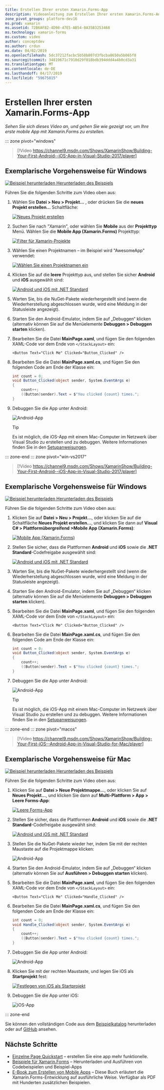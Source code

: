 ```yaml
---
title: Erstellen Ihrer ersten Xamarin.Forms-App
description: Videoanleitung zum Erstellen Ihrer ersten Xamarin.Forms-Anwendung in Visual Studio.
zone_pivot_groups: platform-dev16
ms.prod: xamarin
ms.assetid: 72B6AF82-4D98-47E5-AB54-0A35B3253468
ms.technology: xamarin-forms
ms.custom: video
author: conceptdev
ms.author: crdun
ms.date: 04/02/2019
ms.openlocfilehash: 5dc37212facbc5b58b807d3fbcba8650a5b065f8
ms.sourcegitcommit: 34819671c7910d29f018bdb394ddd4a4b0cd3a31
ms.translationtype: MT
ms.contentlocale: de-DE
ms.lasthandoff: 04/17/2019
ms.locfileid: "59675815"
---
```

# <a name="build-your-first-xamarinforms-app"></a>Erstellen Ihrer ersten Xamarin.Forms-App

_Sehen Sie sich dieses Video an, und gehen Sie wie gezeigt vor, um Ihre erste mobile App mit Xamarin.Forms zu erstellen._

::: zone pivot="windows"

> [!Video https://channel9.msdn.com/Shows/XamarinShow/Building-Your-First-Android--iOS-App-in-Visual-Studio-2017/player]

## <a name="step-by-step-instructions-for-windows"></a>Exemplarische Vorgehensweise für Windows

[![Beispiel herunterladen](~/media/shared/download.png) Herunterladen des Beispiels](https://developer.xamarin.com/samples/xamarin-forms/GetStarted/FirstApp/)

Führen Sie die folgenden Schritte zum Video oben aus:

1. Wählen Sie **Datei > Neu > Projekt...**  , oder drücken Sie die **neues Projekt erstellen...**  Schaltfläche:

    [![Neues Projekt erstellen](images/win-2019/01-sml.png)](images/win-2019/01.png#lightbox)

2. Suchen Sie nach "Xamarin", oder wählen Sie **Mobile** aus der **Projekttyp** Menü. Wählen Sie die **Mobile App (Xamarin.Forms)** Projekttyp:

    [![Filter für Xamarin-Projekte](images/win-2019/02-sml.png)](images/win-2019/02.png#lightbox)

3. Wählen Sie einen Projektnamen &ndash; im Beispiel wird "AwesomeApp" verwendet:

    [![Wählen Sie einen Projektnamen ein](images/win-2019/03-sml.png)](images/win-2019/03.png#lightbox)

4. Klicken Sie auf die **leere** Projekttyp aus, und stellen Sie sicher **Android** und **iOS** ausgewählt sind:

    [![Android und iOS mit .NET Standard](images/win-2019/04-sml.png)](images/win-2019/04.png#lightbox)

5. Warten Sie, bis die NuGet-Pakete wiederhergestellt sind (wenn die Wiederherstellung abgeschlossen wurde, wird eine Meldung in der Statusleiste angezeigt).

6. Starten Sie den Android-Emulator, indem Sie auf „Debuggen“ klicken (alternativ können Sie auf die Menüelemente **Debuggen > Debuggen starten** klicken).

7. Bearbeiten Sie die Datei **MainPage.xaml**, und fügen Sie den folgenden XAML-Code vor dem Ende von `</StackLayout>` ein:

    ```xaml
    <Button Text="Click Me" Clicked="Button_Clicked" />
    ```

8. Bearbeiten Sie die Datei **MainPage.xaml.cs**, und fügen Sie den folgenden Code am Ende der Klasse ein:

    ```csharp
    int count = 0;
    void Button_Clicked(object sender, System.EventArgs e)
    {
        count++;
        ((Button)sender).Text = $"You clicked {count} times.";
    }
    ```

9. Debuggen Sie die App unter Android:

    ![Android-App](images/win/07-sml.png)

    > [!TIP]
    > Es ist möglich, die iOS-App mit einem Mac-Computer im Netzwerk über Visual Studio zu erstellen und zu debuggen. Weitere Informationen finden Sie in den [Setupanweisungen](~/ios/get-started/installation/windows/index.md).

::: zone-end
::: zone pivot="win-vs2017"

> [!Video https://channel9.msdn.com/Shows/XamarinShow/Building-Your-First-Android--iOS-App-in-Visual-Studio-2017/player]

## <a name="step-by-step-instructions-for-windows"></a>Exemplarische Vorgehensweise für Windows

[![Beispiel herunterladen](~/media/shared/download.png) Herunterladen des Beispiels](https://developer.xamarin.com/samples/xamarin-forms/GetStarted/FirstApp/)

Führen Sie die folgenden Schritte zum Video oben aus:

1. Klicken Sie auf **Datei > Neu > Projekt...**, oder klicken Sie auf die Schaltfläche **Neues Projekt erstellen...**, und klicken Sie dann auf **Visual C# > Plattformübergreifend >Mobile App (Xamarin.Forms)**:

    [![Mobile App (Xamarin.Forms)](images/win/01-sml.png)](images/win/01.png#lightbox)

2. Stellen Sie sicher, dass die Plattformen **Android** und **iOS** sowie die **.NET Standard**-Codefreigabe ausgewählt sind:

    [![Android und iOS mit .NET Standard](images/win/02-sml.png)](images/win/02.png#lightbox)

3. Warten Sie, bis die NuGet-Pakete wiederhergestellt sind (wenn die Wiederherstellung abgeschlossen wurde, wird eine Meldung in der Statusleiste angezeigt).

4. Starten Sie den Android-Emulator, indem Sie auf „Debuggen“ klicken (alternativ können Sie auf die Menüelemente **Debuggen > Debuggen starten** klicken).

5. Bearbeiten Sie die Datei **MainPage.xaml**, und fügen Sie den folgenden XAML-Code vor dem Ende von `</StackLayout>` ein:

    ```xaml
    <Button Text="Click Me" Clicked="Button_Clicked" />
    ```

6. Bearbeiten Sie die Datei **MainPage.xaml.cs**, und fügen Sie den folgenden Code am Ende der Klasse ein:

    ```csharp
    int count = 0;
    void Button_Clicked(object sender, System.EventArgs e)
    {
        count++;
        ((Button)sender).Text = $"You clicked {count} times.";
    }
    ```

7. Debuggen Sie die App unter Android:

    ![Android-App](images/win/07-sml.png)

    > [!TIP]
    > Es ist möglich, die iOS-App mit einem Mac-Computer im Netzwerk über Visual Studio zu erstellen und zu debuggen. Weitere Informationen finden Sie in den [Setupanweisungen](~/ios/get-started/installation/windows/index.md).

::: zone-end
::: zone pivot="macos"

> [!Video https://channel9.msdn.com/Shows/XamarinShow/Building-Your-First-iOS--Android-App-in-Visual-Studio-for-Mac/player]

## <a name="step-by-step-instructions-for-mac"></a>Exemplarische Vorgehensweise für Mac

[![Beispiel herunterladen](~/media/shared/download.png) Herunterladen des Beispiels](https://developer.xamarin.com/samples/xamarin-forms/GetStarted/FirstApp/)

Führen Sie die folgenden Schritte zum Video oben aus:

1. Klicken Sie auf **Datei > Neue Projektmappe...**, oder klicken Sie auf **Neues Projekt...**, und klicken Sie dann auf **Multi-Plattform > App > Leere Forms-App**:

    [![Leere Forms-App](images/01-sml.png)](images/01.png#lightbox)

2. Stellen Sie sicher, dass die Plattformen **Android** und **iOS** sowie die **.NET Standard**-Codefreigabe ausgewählt sind:

    [![Android und iOS mit .NET Standard](images/02-sml.png)](images/02.png#lightbox)

3. Stellen Sie die NuGet-Pakete wieder her, indem Sie mit der rechten Maustaste auf die Projektmappe klicken:

    ![Android-App](images/03-sml.png)

4. Starten Sie den Android-Emulator, indem Sie auf „Debuggen“ klicken (alternativ können Sie auf **Ausführen > Debuggen starten** klicken).

5. Bearbeiten Sie die Datei **MainPage.xaml**, und fügen Sie den folgenden XAML-Code vor dem Ende von `</StackLayout>` ein:

    ```xaml
    <Button Text="Click Me" Clicked="Handle_Clicked" />
    ```

6. Bearbeiten Sie die Datei **MainPage.xaml.cs**, und fügen Sie den folgenden Code am Ende der Klasse ein:

    ```csharp
    int count = 0;
    void Handle_Clicked(object sender, System.EventArgs e)
    {
        count++;
        ((Button)sender).Text = $"You clicked {count} times.";
    }
    ```

7. Debuggen Sie die App unter Android:

    ![Android-App](images/07-sml.png)

8. Klicken Sie mit der rechten Maustaste, und legen Sie iOS als **Startprojekt** fest:

    [![Festlegen von iOS als Startprojekt](images/08-sml.png)](images/08.png#lightbox)

9. Debuggen Sie die App unter iOS:

    ![iOS-App](images/09-sml.png)

::: zone-end

Sie können den vollständigen Code aus dem [Beispielkatalog](https://developer.xamarin.com/samples/xamarin-forms/GetStarted/FirstApp/) herunterladen oder auf [GitHub](https://github.com/xamarin/xamarin-forms-samples/tree/master/GetStarted/FirstApp) ansehen.

## <a name="next-steps"></a>Nächste Schritte

- [Einzelne Page Quickstart](~/get-started/quickstarts/single-page.md) &ndash; erstellen Sie eine app mehr funktionelle.
- [Beispiele für Xamarin.Forms](~/xamarin-forms/samples/index.yml) &ndash; Herunterladen und Ausführen von Codebeispielen und Beispiel-Apps
- [E-Book zum Erstellen von Mobile Apps](~/xamarin-forms/creating-mobile-apps-xamarin-forms/index.md) &ndash; Diese Buch erläutert die Xamarin.Forms-Entwicklung auf ausführliche Weise. Verfügbar als PDF mit Hunderten zusätzlichen Beispielen.
